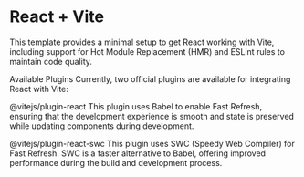 # React + Vite
This template provides a minimal setup to get React working with Vite, including support for Hot Module Replacement (HMR) and ESLint rules to maintain code quality.

Available Plugins
Currently, two official plugins are available for integrating React with Vite:

@vitejs/plugin-react
This plugin uses Babel to enable Fast Refresh, ensuring that the development experience is smooth and state is preserved while updating components during development.

@vitejs/plugin-react-swc
This plugin uses SWC (Speedy Web Compiler) for Fast Refresh. SWC is a faster alternative to Babel, offering improved performance during the build and development process.
